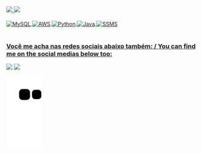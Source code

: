 <div>
  <a href="https://github.com/sirwonderland">
  <img height="180em" src="https://github-readme-stats.vercel.app/api?username=sirwonderland&show_icons=true&theme=outrun&include_all_commits=true&count_private=true"/>
  <img height="180em" src="https://github-readme-stats.vercel.app/api/top-langs/?username=sirwonderland&layout=compact&langs_count=6&theme=outrun"/>
</div>
<div style="display: inline_block"><br>
  <img align="center" alt="MySQL" height="80" width="80" src="https://cdn.jsdelivr.net/gh/devicons/devicon/icons/mysql/mysql-original-wordmark.svg">
  <img align="center" alt="AWS" height="80" width="80" src="https://cdn.jsdelivr.net/gh/devicons/devicon/icons/amazonwebservices/amazonwebservices-plain-wordmark.svg">
  <img align="center" alt="Python" height="70" width="70" src="https://cdn.jsdelivr.net/gh/devicons/devicon/icons/python/python-plain-wordmark.svg">
  <img align="center" alt="Java" height="80" width="80" src="https://cdn.jsdelivr.net/gh/devicons/devicon/icons/java/java-plain-wordmark.svg">
  <img align="center" alt="SSMS" height="70" width="70" src="https://i.imgur.com/H7TdM5F.png">
</div>
 
 <br>
 
  ### Você me acha nas redes sociais abaixo também: / You can find me on the social medias below too:
 
<div> 
  <a href="https://instagram.com/bruwonderland" target="_blank"><img src="https://img.shields.io/badge/-Instagram-%23E4405F?style=for-the-badge&logo=instagram&logoColor=white" target="_blank"></a>
  <a href="https://www.linkedin.com/in/brunobbittencourt" target="_blank"><img src="https://img.shields.io/badge/-LinkedIn-%230077B5?style=for-the-badge&logo=linkedin&logoColor=white" target="_blank"></a> 
 
  ![Snake animation](https://github.com/sirwonderland/sirwonderland/blob/output/github-contribution-grid-snake.svg)

</div>
